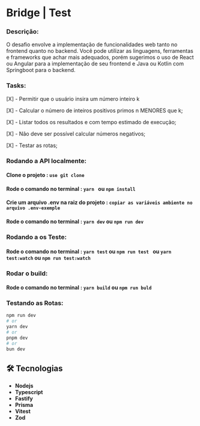 <h1>Bridge | Test </h1>

### Descrição:
O desafio envolve a implementação de funcionalidades web tanto no frontend quanto
no backend. Você pode utilizar as linguagens, ferramentas e frameworks que achar mais
adequados, porém sugerimos o uso de React ou Angular para a implementação de seu
frontend e Java ou Kotlin com Springboot para o backend.

### Tasks:
[X] - Permitir que o usuário insira um número
inteiro k

[X] - Calcular o número de inteiros positivos primos n MENORES que k;

[X] - Listar todos os resultados e com tempo estimado de execução;

[X] - Não deve ser possível calcular números negativos;

[X] - Testar as rotas;

### Rodando a API localmente:

#### Clone o projeto :  `use git clone `
#### Rode o comando no terminal :  `yarn ` ou `npm install `
#### Crie um arquivo .env na raiz do projeto :  `copiar as variáveis ambiente no arquivo .env-exemple`
#### Rode o comando no terminal :  `yarn dev` ou `npm run dev `

### Rodando a os Teste:
#### Rode o comando no terminal :  `yarn test` ou `npm run test ` ou  `yarn test:watch` ou `npm run test:watch `


 ### Rodar o build: 
 #### Rode o comando no terminal : `yarn build`  ou  `npm run buld`

 ### Testando as Rotas: 

 ```bash
npm run dev
# or
yarn dev
# or
pnpm dev
# or
bun dev
```

 


## 🛠 Tecnologias
- <strong>Nodejs</strong>
- <strong>Typescript</strong>
- <strong>Fastify</strong>
- <strong>Prisma</strong>
- <strong>Vitest</strong>
- <strong>Zod</strong>


